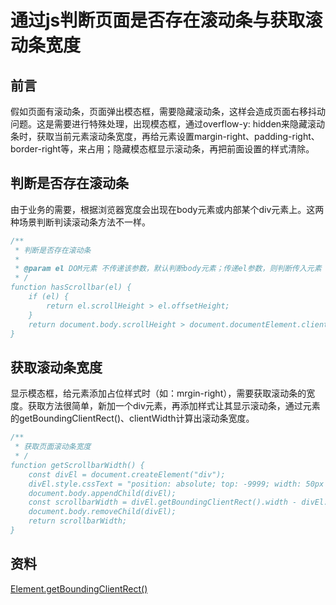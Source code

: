 # 通过js判断页面是否存在滚动条与获取滚动条宽度

## 前言

假如页面有滚动条，页面弹出模态框，需要隐藏滚动条，这样会造成页面右移抖动问题。这是需要进行特殊处理，出现模态框，通过overflow-y: hidden来隐藏滚动条时，获取当前元素滚动条宽度，再给元素设置margin-right、padding-right、border-right等，来占用；隐藏模态框显示滚动条，再把前面设置的样式清除。

## 判断是否存在滚动条

由于业务的需要，根据浏览器宽度会出现在body元素或内部某个div元素上。这两种场景判断判读滚动条方法不一样。

```js
/**
 * 判断是否存在滚动条
 * 
 * @param el DOM元素 不传递该参数，默认判断body元素；传递el参数，则判断传入元素
 * /
function hasScrollbar(el) {
    if (el) {
        return el.scrollHeight > el.offsetHeight;
    }
    return document.body.scrollHeight > document.documentElement.clientHeight;
}
```

## 获取滚动条宽度

显示模态框，给元素添加占位样式时（如：mrgin-right），需要获取滚动条的宽度。获取方法很简单，新加一个div元素，再添加样式让其显示滚动条，通过元素的getBoundingClientRect()、clientWidth计算出滚动条宽度。

```js
/**
 * 获取页面滚动条宽度
 * /
function getScrollbarWidth() {
    const divEl = document.createElement("div");
    divEl.style.cssText = "position: absolute; top: -9999; width: 50px height: 50px; overflow: scroll";
    document.body.appendChild(divEl);
    const scrollbarWidth = divEl.getBoundingClientRect().width - divEl.clientWidth;
    document.body.removeChild(divEl);
    return scrollbarWidth;
}
```

## 资料

[Element.getBoundingClientRect()](https://developer.mozilla.org/zh-CN/docs/Web/API/Element/getBoundingClientRect)
